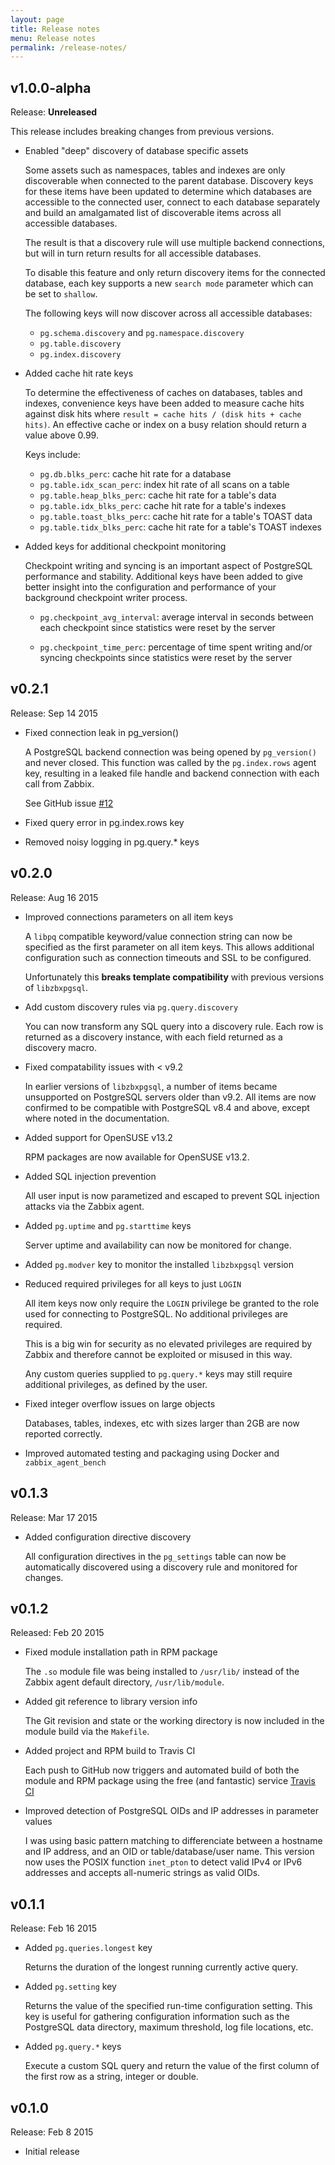 ```yaml
---
layout: page
title: Release notes
menu: Release notes
permalink: /release-notes/
---
```


## v1.0.0-alpha
Release: __Unreleased__

This release includes breaking changes from previous versions.

- Enabled "deep" discovery of database specific assets

  Some assets such as namespaces, tables and indexes are only discoverable when
  connected to the parent database. Discovery keys for these items have been
  updated to determine which databases are accessible to the connected user,
  connect to each database separately and build an amalgamated list of
  discoverable items across all accessible databases.

  The result is that a discovery rule will use multiple backend connections,
  but will in turn return results for all accessible databases.

  To disable this feature and only return discovery items for the connected
  database, each key supports a new `search mode` parameter which can be set to
  `shallow`.

  The following keys will now discover across all accessible databases:

  * `pg.schema.discovery` and `pg.namespace.discovery`
  * `pg.table.discovery`
  * `pg.index.discovery`

- Added cache hit rate keys

  To determine the effectiveness of caches on databases, tables and indexes,
  convenience keys have been added to measure cache hits against disk hits where
  `result = cache hits / (disk hits + cache hits)`. An effective cache or index
  on a busy relation should return a value above 0.99.

  Keys include:

  * `pg.db.blks_perc`: cache hit rate for a database
  * `pg.table.idx_scan_perc`: index hit rate of all scans on a table
  * `pg.table.heap_blks_perc`: cache hit rate for a table's data
  * `pg.table.idx_blks_perc`: cache hit rate for a table's indexes
  * `pg.table.toast_blks_perc`: cache hit rate for a table's TOAST data
  * `pg.table.tidx_blks_perc`: cache hit rate for a table's TOAST indexes

- Added keys for additional checkpoint monitoring

  Checkpoint writing and syncing is an important aspect of PostgreSQL
  performance and stability. Additional keys have been added to give better
  insight into the configuration and performance of your background checkpoint
  writer process.

  * `pg.checkpoint_avg_interval`: average interval in seconds between each
    checkpoint since statistics were reset by the server

  * `pg.checkpoint_time_perc`: percentage of time spent writing and/or syncing
    checkpoints since statistics were reset by the server

## v0.2.1
Release: Sep 14 2015

- Fixed connection leak in pg_version()
  
  A PostgreSQL backend connection was being opened by `pg_version()` and never
  closed. This function was called by the `pg.index.rows` agent key, resulting
  in a leaked file handle and backend connection with each call from Zabbix.

  See GitHub issue [#12](https://github.com/cavaliercoder/libzbxpgsql/issues/12)

- Fixed query error in pg.index.rows key

- Removed noisy logging in pg.query.* keys


## v0.2.0
Release: Aug 16 2015

- Improved connections parameters on all item keys

  A `libpq` compatible keyword/value connection string can now be specified as
  the first parameter on all item keys. This allows additional configuration
  such as connection timeouts and SSL to be configured.

  Unfortunately this __breaks template compatibility__ with previous versions
  of `libzbxpgsql`.

- Add custom discovery rules via `pg.query.discovery`

  You can now transform any SQL query into a discovery rule. Each row is
  returned as a discovery instance, with each field returned as a discovery
  macro.

- Fixed compatability issues with < v9.2

  In earlier versions of `libzbxpgsql`, a number of items became unsupported
  on PostgreSQL servers older than v9.2. All items are now confirmed to be
  compatible with PostgreSQL v8.4 and above, except where noted in the
  documentation.

- Added support for OpenSUSE v13.2

  RPM packages are now available for OpenSUSE v13.2.

- Added SQL injection prevention

  All user input is now parametized and escaped to prevent SQL injection
  attacks via the Zabbix agent.

- Added `pg.uptime` and `pg.starttime` keys

  Server uptime and availability can now be monitored for change.

- Added `pg.modver` key to monitor the installed `libzbxpgsql` version

- Reduced required privileges for all keys to just `LOGIN`

  All item keys now only require the `LOGIN` privilege be granted to the
  role used for connecting to PostgreSQL. No additional privileges are
  required.

  This is a big win for security as no elevated privileges are required by
  Zabbix and therefore cannot be exploited or misused in this way.

  Any custom queries supplied to `pg.query.*` keys may still require additional
  privileges, as defined by the user.

- Fixed integer overflow issues on large objects

  Databases, tables, indexes, etc with sizes larger than 2GB are now reported
  correctly.

- Improved automated testing and packaging using Docker and `zabbix_agent_bench`

## v0.1.3
Release: Mar 17 2015

- Added configuration directive discovery

  All configuration directives in the `pg_settings` table can now be
  automatically discovered using a discovery rule and monitored for changes.


## v0.1.2 
Released: Feb 20 2015

- Fixed module installation path in RPM package

  The `.so` module file was being installed to `/usr/lib/` instead of the
  Zabbix agent default directory, `/usr/lib/module`.

- Added git reference to library version info

  The Git revision and state or the working directory is now included in the
  module build via the `Makefile`.

- Added project and RPM build to Travis CI

  Each push to GitHub now triggers and automated build of both the module and
  RPM package using the free (and fantastic) service [Travis CI](https://travis-ci.org)

- Improved detection of PostgreSQL OIDs and IP addresses in parameter values

  I was using basic pattern matching to differenciate between a hostname and IP
  address, and an OID or table/database/user name. This version now uses the
  POSIX function `inet_pton` to detect valid IPv4 or IPv6 addresses and accepts
  all-numeric strings as valid OIDs.


## v0.1.1
Release: Feb 16 2015

- Added `pg.queries.longest` key

  Returns the duration of the longest running currently active query.

- Added `pg.setting` key
  
  Returns the value of the specified run-time configuration setting. This key is
  useful for gathering configuration information such as the PostgreSQL data
  directory, maximum threshold, log file locations, etc.


- Added `pg.query.*` keys

  Execute a custom SQL query and return the value of the first column of the
  first row as a string, integer or double.


## v0.1.0
Release: Feb 8 2015

* Initial release
